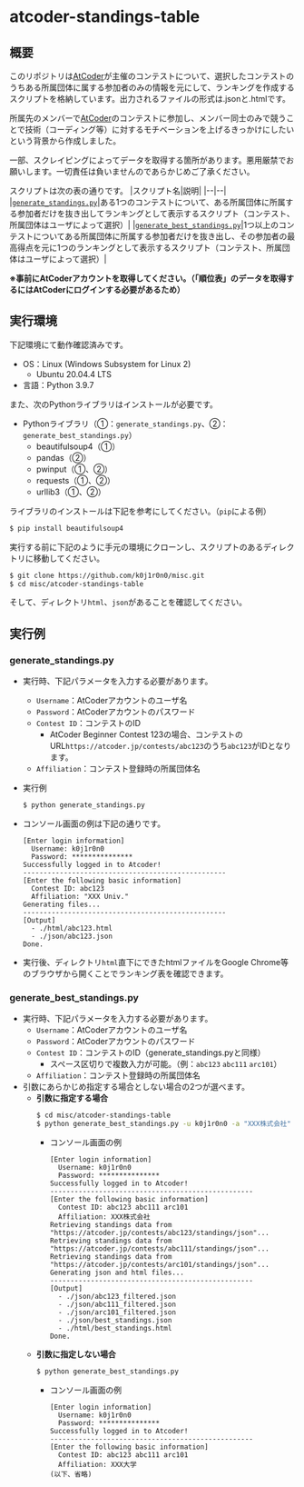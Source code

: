 # atcoder-standings-table

## 概要

このリポジトリは[AtCoder](https://atcoder.jp/)が主催のコンテストについて、選択したコンテストのうちある所属団体に属する参加者のみの情報を元にして、ランキングを作成するスクリプトを格納しています。出力されるファイルの形式は.jsonと.htmlです。

所属先のメンバーで[AtCoder](https://atcoder.jp/)のコンテストに参加し、メンバー同士のみで競うことで技術（コーディング等）に対するモチベーションを上げるきっかけにしたいという背景から作成しました。

一部、スクレイピングによってデータを取得する箇所があります。悪用厳禁でお願いします。一切責任は負いませんのであらかじめご了承ください。

スクリプトは次の表の通りです。
|スクリプト名|説明|
|--|--|
|[`generate_standings.py`](#generate_standingspy)|ある1つのコンテストについて、ある所属団体に所属する参加者だけを抜き出してランキングとして表示するスクリプト（コンテスト、所属団体はユーザによって選択）|
|[`generate_best_standings.py`](#generate_best_standingspy)|1つ以上のコンテストについてある所属団体に所属する参加者だけを抜き出し、その参加者の最高得点を元に1つのランキングとして表示するスクリプト（コンテスト、所属団体はユーザによって選択）|

**※事前にAtCoderアカウントを取得してください。（「順位表」のデータを取得するにはAtCoderにログインする必要があるため）**

## 実行環境

下記環境にて動作確認済みです。

- OS：Linux (Windows Subsystem for Linux 2)
  - Ubuntu 20.04.4 LTS
- 言語：Python 3.9.7

また、次のPythonライブラリはインストールが必要です。
- Pythonライブラリ（①：`generate_standings.py`、②：`generate_best_standings.py`）
  - beautifulsoup4（①）
  - pandas（②）
  - pwinput（①、②）
  - requests（①、②）
  - urllib3（①、②）

ライブラリのインストールは下記を参考にしてください。（`pip`による例）
```sh
$ pip install beautifulsoup4
```

実行する前に下記のように手元の環境にクローンし、スクリプトのあるディレクトリに移動してください。
```sh
$ git clone https://github.com/k0j1r0n0/misc.git
$ cd misc/atcoder-standings-table
```
そして、ディレクトリ`html`、`json`があることを確認してください。

## 実行例

### generate_standings.py

- 実行時、下記パラメータを入力する必要があります。
  - `Username`：AtCoderアカウントのユーザ名
  - `Password`：AtCoderアカウントのパスワード
  - `Contest ID`：コンテストのID
    - AtCoder Beginner Contest 123の場合、コンテストのURL`https://atcoder.jp/contests/abc123`のうち`abc123`がIDとなります。
  - `Affiliation`：コンテスト登録時の所属団体名

- 実行例
  ```sh
  $ python generate_standings.py
  ```

- コンソール画面の例は下記の通りです。
  ```
  [Enter login information]
    Username: k0j1r0n0
    Password: ***************
  Successfully logged in to Atcoder!
  --------------------------------------------------
  [Enter the following basic information]
    Contest ID: abc123
    Affiliation: "XXX Univ."
  Generating files...
  --------------------------------------------------
  [Output]
    - ./html/abc123.html
    - ./json/abc123.json
  Done.
  ```

- 実行後、ディレクトリ`html`直下にできたhtmlファイルをGoogle Chrome等のブラウザから開くことでランキング表を確認できます。

### generate_best_standings.py

- 実行時、下記パラメータを入力する必要があります。
  - `Username`：AtCoderアカウントのユーザ名
  - `Password`：AtCoderアカウントのパスワード
  - `Contest ID`：コンテストのID（generate_standings.pyと同様）
    - スペース区切りで複数入力が可能。（例：`abc123` `abc111` `arc101`）
  - `Affiliation`：コンテスト登録時の所属団体名
- 引数にあらかじめ指定する場合としない場合の2つが選べます。
  - **引数に指定する場合**
    ```sh
    $ cd misc/atcoder-standings-table
    $ python generate_best_standings.py -u k0j1r0n0 -a "XXX株式会社" -c abc123 abc111 arc101 -t "XYZ部主催 競技プログラミングコンテスト"
    ```
    - コンソール画面の例
      ```
      [Enter login information]
        Username: k0j1r0n0
        Password: ***************
      Successfully logged in to Atcoder!
      --------------------------------------------------
      [Enter the following basic information]
        Contest ID: abc123 abc111 arc101
        Affiliation: XXX株式会社
      Retrieving standings data from "https://atcoder.jp/contests/abc123/standings/json"...
      Retrieving standings data from "https://atcoder.jp/contests/abc111/standings/json"...
      Retrieving standings data from "https://atcoder.jp/contests/arc101/standings/json"...
      Generating json and html files...
      --------------------------------------------------
      [Output]
        - ./json/abc123_filtered.json
        - ./json/abc111_filtered.json
        - ./json/arc101_filtered.json
        - ./json/best_standings.json
        - ./html/best_standings.html
      Done.
      ```
  - **引数に指定しない場合**
    ```sh
    $ python generate_best_standings.py
    ```
    - コンソール画面の例
      ```
      [Enter login information]
        Username: k0j1r0n0
        Password: ***************
      Successfully logged in to Atcoder!
      --------------------------------------------------
      [Enter the following basic information]
        Contest ID: abc123 abc111 arc101
        Affiliation: XXX大学
      (以下、省略)
      ```